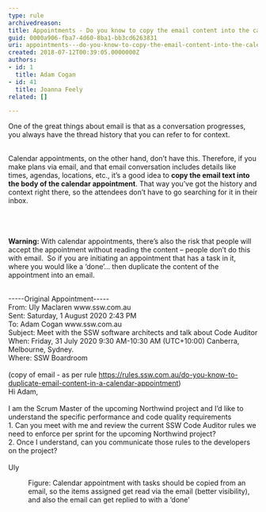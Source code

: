```yaml
---
type: rule
archivedreason: 
title: Appointments - Do you know to copy the email content into the calendar appointment?
guid: 0000a906-fba7-4d60-8ba1-bb3cd6263831
uri: appointments---do-you-know-to-copy-the-email-content-into-the-calendar-appointment
created: 2018-07-12T00:39:05.0000000Z
authors:
- id: 1
  title: Adam Cogan
- id: 41
  title: Joanna Feely
related: []

---
```



​​​One of the great things about email is that as a conversation progresses, you always have the thread history that you can refer to for context.&#160;<div><br><div>Calendar appointments, on the other hand, don’t have this. Therefore, if you make plans via email, and that email conversation includes details like times, agendas, locations, etc., it’s a good idea to <b>copy the email text&#160;into the body of the calendar appointment</b>.&#160;​That way you’ve got the history and context right there, so the attendees don’t have to go searching for it in their inbox.<br><br></div></div>
<br><excerpt class='endintro'></excerpt><br>
<p><b>Warning&#58; </b>With calendar appointments, there’s also the risk that people will accept the appointment without reading the content – people don’t do this with email.&#160; So if you are initiating an appointment that has a task in it, where you would like a ‘done’… then duplicate the content of the appointment into an email.<br><br></p><p class="ssw15-rteElement-GreyBox">-----Original Appointment-----<br>From&#58; Uly Maclaren www.ssw.com.au<br>Sent&#58; Saturday, 1 August 2020 2&#58;43 PM<br>To&#58; Adam Cogan www.ssw.com.au<br>Subject&#58; Meet with the SSW software architects and talk about Code Auditor<br>When&#58; Friday, 31 July 2020 9&#58;30 AM-10&#58;30 AM (UTC+10&#58;00) Canberra, Melbourne, Sydney.<br>Where&#58; SSW Boardroom<br><br>(copy of email - as per rule <a href="/_layouts/15/FIXUPREDIRECT.ASPX?WebId=3dfc0e07-e23a-4cbb-aac2-e778b71166a2&amp;TermSetId=07da3ddf-0924-4cd2-a6d4-a4809ae20160&amp;TermId=22e823d0-a5e6-4682-bfab-c44ece74d6c6">https&#58;//rules.ssw.com.au/do-you-know-to-duplicate-email-content-in-a-calendar-appointment</a>)<br>Hi Adam,<br><br>I am the Scrum Master of the upcoming Northwind project and I’d like to understand the specific performance and code quality requirements<br>1. Can you meet with me and review the current SSW Code Auditor rules we need to enforce per sprint for the upcoming Northwind project?<br>2. Once I understand, can you communicate those rules to the developers on the project?<br><br>Uly</p><dd class="ssw15-rteElement-FigureNormal">Figure&#58; Calendar appointment with tasks should be copied from an email, so the items assigned get read via the email (better visibility), and also the email can get replied to with a ‘done’​<br><br></dd>


